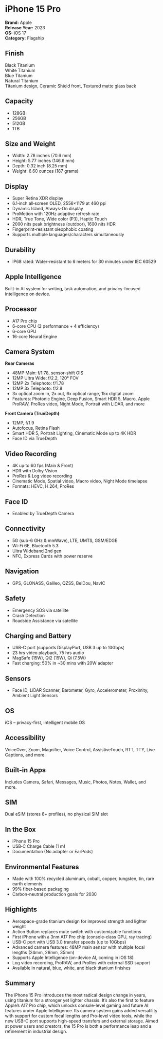 # iPhone 15 Pro

**Brand:** Apple  
**Release Year:** 2023  
**OS:** iOS 17  
**Category:** Flagship

## Finish
Black Titanium  
White Titanium  
Blue Titanium  
Natural Titanium  
Titanium design, Ceramic Shield front, Textured matte glass back

## Capacity
- 128GB
- 256GB
- 512GB
- 1TB

## Size and Weight
- Width: 2.78 inches (70.6 mm)
- Height: 5.77 inches (146.6 mm)
- Depth: 0.32 inch (8.25 mm)
- Weight: 6.60 ounces (187 grams)

## Display
- Super Retina XDR display
- 6.1‑inch all‑screen OLED, 2556×1179 at 460 ppi
- Dynamic Island, Always-On display
- ProMotion with 120Hz adaptive refresh rate
- HDR, True Tone, Wide color (P3), Haptic Touch
- 2000 nits peak brightness (outdoor), 1600 nits HDR
- Fingerprint-resistant oleophobic coating
- Supports multiple languages/characters simultaneously

## Durability
- IP68 rated: Water-resistant to 6 meters for 30 minutes under IEC 60529

## Apple Intelligence
Built-in AI system for writing, task automation, and privacy-focused intelligence on device.

## Processor
- A17 Pro chip
- 6-core CPU (2 performance + 4 efficiency)
- 6-core GPU
- 16-core Neural Engine

## Camera System
**Rear Cameras**
- 48MP Main: f/1.78, sensor-shift OIS
- 12MP Ultra Wide: f/2.2, 120° FOV
- 12MP 2x Telephoto: f/1.78
- 12MP 3x Telephoto: f/2.8
- 3x optical zoom in, 2x out, 6x optical range, 15x digital zoom
- Features: Photonic Engine, Deep Fusion, Smart HDR 5, Macro, Apple ProRAW, ProRes video, Night Mode, Portrait with LiDAR, and more

**Front Camera (TrueDepth)**
- 12MP, f/1.9
- Autofocus, Retina Flash
- Smart HDR 5, Portrait Lighting, Cinematic Mode up to 4K HDR
- Face ID via TrueDepth

## Video Recording
- 4K up to 60 fps (Main & Front)
- HDR with Dolby Vision
- ProRes & Log video recording
- Cinematic Mode, Spatial video, Macro video, Night Mode timelapse
- Formats: HEVC, H.264, ProRes

## Face ID
- Enabled by TrueDepth Camera

## Connectivity
- 5G (sub-6 GHz & mmWave), LTE, UMTS, GSM/EDGE
- Wi-Fi 6E, Bluetooth 5.3
- Ultra Wideband 2nd gen
- NFC, Express Cards with power reserve

## Navigation
- GPS, GLONASS, Galileo, QZSS, BeiDou, NavIC

## Safety
- Emergency SOS via satellite
- Crash Detection
- Roadside Assistance via satellite

## Charging and Battery
- USB-C port (supports DisplayPort, USB 3 up to 10Gbps)
- 23 hrs video playback, 75 hrs audio
- MagSafe (15W), Qi2 (15W), Qi (7.5W)
- Fast charging: 50% in ~30 mins with 20W adapter

## Sensors
- Face ID, LiDAR Scanner, Barometer, Gyro, Accelerometer, Proximity, Ambient Light Sensors

## OS
iOS – privacy-first, intelligent mobile OS

## Accessibility
VoiceOver, Zoom, Magnifier, Voice Control, AssistiveTouch, RTT, TTY, Live Captions, and more.

## Built-in Apps
Includes Camera, Safari, Messages, Music, Photos, Notes, Wallet, and more.

## SIM
Dual eSIM (stores 8+ profiles), no physical SIM slot

## In the Box
- iPhone 15 Pro
- USB‑C Charge Cable (1 m)
- Documentation (No adapter or EarPods)

## Environmental Features
- Made with 100% recycled aluminum, cobalt, copper, tungsten, tin, rare earth elements
- 99% fiber-based packaging
- Carbon-neutral production goals for 2030

## Highlights
- Aerospace-grade titanium design for improved strength and lighter weight
- Action Button replaces mute switch with customizable functions
- First iPhone with a 3nm A17 Pro chip (console-class GPU, ray tracing)
- USB-C port with USB 3.0 transfer speeds (up to 10Gbps)
- Advanced camera features: 48MP main sensor with multiple focal lengths (24mm, 28mm, 35mm)
- Supports Apple Intelligence (on-device AI, coming in iOS 18)
- Log video recording, ProRAW, and ProRes with external SSD support
- Available in natural, blue, white, and black titanium finishes

## Summary
The iPhone 15 Pro introduces the most radical design change in years, using titanium for a stronger yet lighter chassis. It’s also the first to feature Apple’s A17 Pro chip, which unlocks console-level gaming and future AI features under Apple Intelligence. Its camera system gains added versatility with support for custom focal lengths and Pro-level video tools, while the new USB-C port supports high-speed transfers and external storage. Aimed at power users and creators, the 15 Pro is both a performance leap and a refinement in industrial design.
